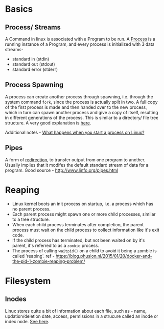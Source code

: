 Basics
======

Process/ Streams
----------------
A Command in linux is associated with a Program to be run. A [Process](http://www.linfo.org/process.html) is a running instance of a Program, and every process is initialized with 3 data streams-
* standard in (stdin)
* standard out (stdout)
* standard error (stderr)

Process Spawning
----------------
A process can create another process through spawning, i.e. through the system command `fork`, since the process is actually split in two. A full copy of the first process is made and then handed over to the new process, which in turn can spawn another process and give a copy of itself, resulting in different generations of the process. This is similar to a directory/ file tree structure. A very good explanation is [here](http://www.linfo.org/process.html).

Additional notes - [What happens when you start a process on Linux?](https://jvns.ca/blog/2016/10/04/exec-will-eat-your-brain/)

Pipes
-----
A form of [redirection](http://www.linfo.org/redirection.html), to transfer output from one program to another. Usually implies that it modifes the default standard stream of data for a program. Good source - http://www.linfo.org/pipes.html

Reaping
=======
* Linux kernel boots an init process on startup, i.e. a process which has no parent process.
* Each parent process might spawn one or more child processes, similar to a tree structure.
* When each child process terminates after completion, the parent process must wait on the child process to collect information like it's exit code.
* If the child process has terminated, but not been waited on by it's parent, it's referred to as a `zombie` process.
* The process of calling `waitpid()` on a child to avoid it being a zombie is called 'reaping'.
ref - https://blog.phusion.nl/2015/01/20/docker-and-the-pid-1-zombie-reaping-problem/

Filesystem
==========

Inodes
------
Linux stores quite a bit of information about each file, such as - name, updation/deletion date, access, permissions in a strucure called an inode or index node. [See here](https://www.cyberciti.biz/tips/understanding-unixlinux-filesystem-inodes.html).
